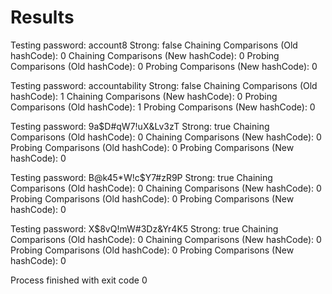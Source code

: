# Results

Testing password: account8
Strong: false
Chaining Comparisons (Old hashCode): 0
Chaining Comparisons (New hashCode): 0
Probing Comparisons (Old hashCode): 0
Probing Comparisons (New hashCode): 0

Testing password: accountability
Strong: false
Chaining Comparisons (Old hashCode): 1
Chaining Comparisons (New hashCode): 0
Probing Comparisons (Old hashCode): 1
Probing Comparisons (New hashCode): 0

Testing password: 9a$D#qW7!uX&Lv3zT
Strong: true
Chaining Comparisons (Old hashCode): 0
Chaining Comparisons (New hashCode): 0
Probing Comparisons (Old hashCode): 0
Probing Comparisons (New hashCode): 0

Testing password: B@k45*W!c$Y7#zR9P
Strong: true
Chaining Comparisons (Old hashCode): 0
Chaining Comparisons (New hashCode): 0
Probing Comparisons (Old hashCode): 0
Probing Comparisons (New hashCode): 0

Testing password: X$8vQ!mW#3Dz&Yr4K5
Strong: true
Chaining Comparisons (Old hashCode): 0
Chaining Comparisons (New hashCode): 0
Probing Comparisons (Old hashCode): 0
Probing Comparisons (New hashCode): 0


Process finished with exit code 0
